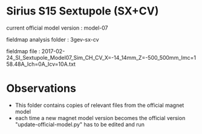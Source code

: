 Sirius S15 Sextupole (SX+CV)
============================

current official model version : model-07

fieldmap analysis folder       : 3gev-sx-cv

fieldmap file                  : 2017-02-24_SI_Sextupole_Model07_Sim_CH_CV_X=-14_14mm_Z=-500_500mm_Imc=158.48A_Ich=0A_Icv=10A.txt


Observations
============

- This folder contains copies of relevant files from the official magnet model
- each time a new magnet model version becomes the official version "update-official-model.py" has to be edited and run
